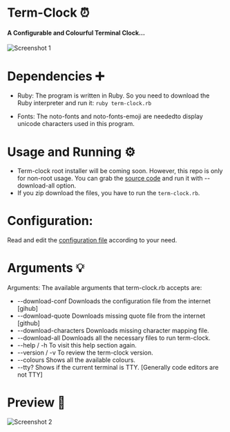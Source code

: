 # Term-Clock ⏰
#### A Configurable and Colourful Terminal Clock...
![Screenshot 1](https://github.com/Souravgoswami/term-clock/blob/master/Screenshots/1.png)

# Dependencies ➕
  + Ruby: The program is written in Ruby. So you need to download the Ruby interpreter and run it:
      `ruby term-clock.rb`

  + Fonts: The noto-fonts and noto-fonts-emoji are neededto display unicode characters used in this program.
  
# Usage and Running ⚙️
  + Term-clock root installer will be coming soon. However, this repo is only for non-root usage. You can grab the [source code](https://github.com/Souravgoswami/term-clock/blob/master/term-clock.rb) and run it with --download-all option.
  + If you zip download the files, you have to run the `term-clock.rb`.

# Configuration:
   Read and edit the [configuration file](https://github.com/Souravgoswami/term-clock/blob/master/term-clock/clock.conf)
   according to your need.

# Arguments 💡
Arguments: The available arguments that term-clock.rb accepts are:

+ --download-conf         Downloads the configuration file from the internet [gihub]
+ --download-quote        Downloads missing quote file from the internet [github]
+ --download-characters   Downloads missing character mapping file.
+ --download-all          Downloads all the necessary files to run term-clock.
+ --help / -h             To visit this help section again.
+ --version / -v          To review the term-clock version.
+ --colours                Shows all the available colours.
+ --tty?                  Shows if the current terminal is TTY.
		                           [Generally code editors are not TTY]
# Preview 📸
![Screenshot 2](https://github.com/Souravgoswami/term-clock/blob/master/Screenshots/1.png)
